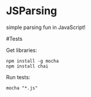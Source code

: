 # JSParsing
simple parsing fun in JavaScript!

#Tests

Get libraries:

    npm install -g mocha
    npm install chai

Run tests:

    mocha "*.js"
